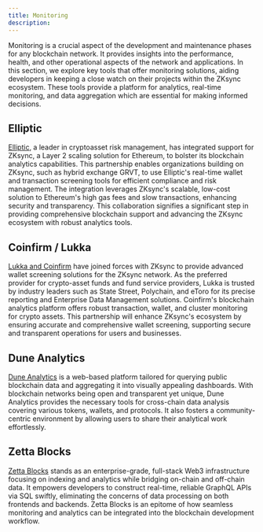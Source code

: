 ```yaml
---
title: Monitoring
description:
---
```


Monitoring is a crucial aspect of the development and maintenance phases for any blockchain
network. It provides insights into the performance, health, and other operational aspects of
the network and applications. In this section, we explore key tools that offer monitoring
solutions, aiding developers in keeping a close watch on their projects within the ZKsync
ecosystem. These tools provide a platform for analytics, real-time monitoring, and data
aggregation which are essential for making informed decisions.

## Elliptic

[Elliptic](https://www.elliptic.co/), a leader in cryptoasset risk management, has integrated support for ZKsync,
a Layer 2 scaling solution for Ethereum, to bolster its blockchain analytics capabilities.
This partnership enables organizations building on ZKsync, such as hybrid exchange GRVT,
to use Elliptic's real-time wallet and transaction screening tools for efficient compliance and risk management.
The integration leverages ZKsync's scalable, low-cost solution to Ethereum's high gas fees and slow transactions,
enhancing security and transparency.
This collaboration signifies a significant step in providing comprehensive blockchain support
and advancing the ZKsync ecosystem with robust analytics tools.

## Coinfirm / Lukka

[Lukka and Coinfirm](https://lukka.tech/) have joined forces with ZKsync to provide advanced wallet screening solutions for the ZKsync network.
As the preferred provider for crypto-asset funds and fund service providers, Lukka is trusted by industry leaders such as State Street,
Polychain, and eToro for its precise reporting and Enterprise Data Management solutions.
Coinfirm's blockchain analytics platform offers robust transaction, wallet, and cluster monitoring for crypto assets.
This partnership will enhance ZKsync's ecosystem by ensuring accurate and comprehensive wallet screening,
supporting secure and transparent operations for users and businesses.

## Dune Analytics

[Dune Analytics](https://dune.xyz/docs) is a web-based platform tailored for querying public
blockchain data and aggregating it into visually appealing dashboards. With blockchain networks
being open and transparent yet unique, Dune Analytics provides the necessary tools for
cross-chain data analysis covering various tokens, wallets, and protocols. It also fosters a
community-centric environment by allowing users to share their analytical work effortlessly.

## Zetta Blocks

[Zetta Blocks](https://www.zettablock.com/) stands as an enterprise-grade, full-stack Web3
infrastructure focusing on indexing and analytics while bridging on-chain and off-chain data.
It empowers developers to construct real-time, reliable GraphQL APIs via SQL swiftly,
eliminating the concerns of data processing on both frontends and backends. Zetta Blocks is an
epitome of how seamless monitoring and analytics can be integrated into the blockchain
development workflow.
